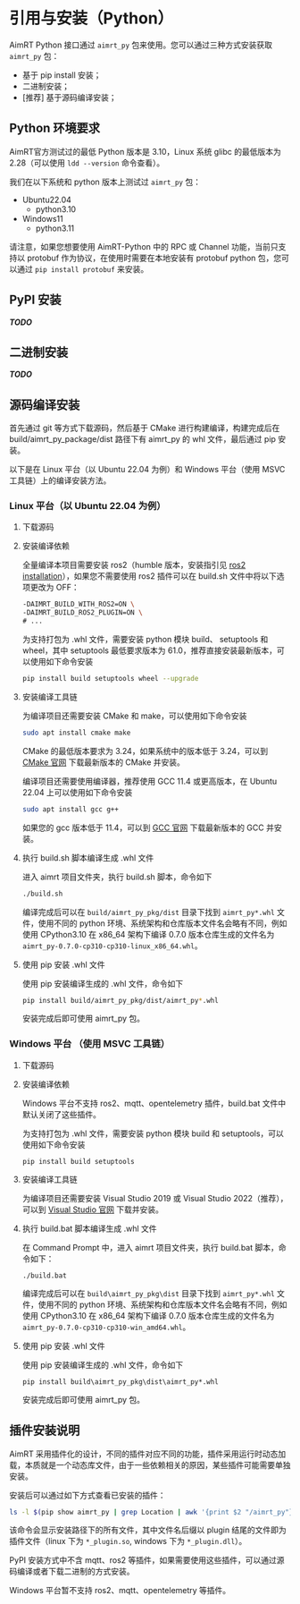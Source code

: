 # 引用与安装（Python）

AimRT Python 接口通过 `aimrt_py` 包来使用。您可以通过三种方式安装获取 `aimrt_py` 包：

- 基于 pip install 安装；
- 二进制安装；
- [推荐] 基于源码编译安装；

## Python 环境要求

AimRT官方测试过的最低 Python 版本是 3.10，Linux 系统 glibc 的最低版本为 2.28（可以使用 `ldd --version` 命令查看）。

我们在以下系统和 python 版本上测试过 `aimrt_py` 包：

- Ubuntu22.04
  - python3.10
- Windows11
  - python3.11


请注意，如果您想要使用 AimRT-Python 中的 RPC 或 Channel 功能，当前只支持以 protobuf 作为协议，在使用时需要在本地安装有 protobuf python 包，您可以通过 `pip install protobuf` 来安装。

## PyPI 安装

***TODO***

<!-- 您可以直接通过 `pip install aimrt_py` 来安装。 -->

## 二进制安装

***TODO***

<!-- 您可以直接在 `AimRT 的发布页面` 上下载一些主流平台上编译好的二进制包，并在其中找到 aimrt_py 的 whl 文件，通过 pip 安装。 -->

## 源码编译安装

首先通过 git 等方式下载源码，然后基于 CMake 进行构建编译，构建完成后在 build/aimrt_py_package/dist 路径下有 aimrt_py 的 whl 文件，最后通过 pip 安装。

以下是在 Linux 平台（以 Ubuntu 22.04 为例）和 Windows 平台（使用 MSVC 工具链）上的编译安装方法。

### Linux 平台（以 Ubuntu 22.04 为例）

1. 下载源码
2. 安装编译依赖

   全量编译本项目需要安装 ros2（humble 版本，安装指引见 [ros2 installation](https://docs.ros.org/en/humble/Installation.html)），如果您不需要使用 ros2 插件可以在 build.sh 文件中将以下选项更改为 OFF：

   ```bash
   -DAIMRT_BUILD_WITH_ROS2=ON \
   -DAIMRT_BUILD_ROS2_PLUGIN=ON \
   # ...
   ```

   为支持打包为 .whl 文件，需要安装 python 模块 build、 setuptools 和 wheel，其中 setuptools 最低要求版本为 61.0，推荐直接安装最新版本，可以使用如下命令安装

    ```bash
    pip install build setuptools wheel --upgrade
    ```

3. 安装编译工具链

    为编译项目还需要安装 CMake 和 make，可以使用如下命令安装

    ```bash
    sudo apt install cmake make
    ```

    CMake 的最低版本要求为 3.24，如果系统中的版本低于 3.24，可以到 [CMake 官网](https://cmake.org/download/) 下载最新版本的 CMake 并安装。

    编译项目还需要使用编译器，推荐使用 GCC 11.4 或更高版本，在 Ubuntu 22.04 上可以使用如下命令安装

    ```bash
    sudo apt install gcc g++
    ```

    如果您的 gcc 版本低于 11.4，可以到 [GCC 官网](https://gcc.gnu.org/) 下载最新版本的 GCC 并安装。

4. 执行 build.sh 脚本编译生成 .whl 文件

    进入 aimrt 项目文件夹，执行 build.sh 脚本，命令如下

    ```bash
    ./build.sh
    ```

    编译完成后可以在 `build/aimrt_py_pkg/dist` 目录下找到 `aimrt_py*.whl` 文件，使用不同的 python 环境、系统架构和仓库版本文件名会略有不同，例如使用 CPython3.10 在 x86_64 架构下编译 0.7.0 版本仓库生成的文件名为 `aimrt_py-0.7.0-cp310-cp310-linux_x86_64.whl`。

5. 使用 pip 安装 .whl 文件

    使用 pip 安装编译生成的 .whl 文件，命令如下

    ```bash
    pip install build/aimrt_py_pkg/dist/aimrt_py*.whl
    ```

    安装完成后即可使用 aimrt_py 包。

### Windows 平台 （使用 MSVC 工具链）

1. 下载源码
2. 安装编译依赖

    Windows 平台不支持 ros2、mqtt、opentelemetry 插件，build.bat 文件中默认关闭了这些插件。

   为支持打包为 .whl 文件，需要安装 python 模块 build 和 setuptools，可以使用如下命令安装

    ```shell
    pip install build setuptools
    ```

3. 安装编译工具链

    为编译项目还需要安装 Visual Studio 2019 或 Visual Studio 2022（推荐），可以到 [Visual Studio 官网](https://visualstudio.microsoft.com/zh-hans/vs/) 下载并安装。

4. 执行 build.bat 脚本编译生成 .whl 文件

    在 Command Prompt 中，进入 aimrt 项目文件夹，执行 build.bat 脚本，命令如下：

    ```shell
    ./build.bat
    ```

    编译完成后可以在 `build\aimrt_py_pkg\dist` 目录下找到 `aimrt_py*.whl` 文件，使用不同的 python 环境、系统架构和仓库版本文件名会略有不同，例如使用 CPython3.10 在 x86_64 架构下编译 0.7.0 版本仓库生成的文件名为 `aimrt_py-0.7.0-cp310-cp310-win_amd64.whl`。

5. 使用 pip 安装 .whl 文件

    使用 pip 安装编译生成的 .whl 文件，命令如下

    ```shell
    pip install build\aimrt_py_pkg\dist\aimrt_py*.whl
    ```

    安装完成后即可使用 aimrt_py 包。

## 插件安装说明

AimRT 采用插件化的设计，不同的插件对应不同的功能，插件采用运行时动态加载，本质就是一个动态库文件，由于一些依赖相关的原因，某些插件可能需要单独安装。

安装后可以通过如下方式查看已安装的插件：

```bash
ls -l $(pip show aimrt_py | grep Location | awk '{print $2 "/aimrt_py"}')
```

该命令会显示安装路径下的所有文件，其中文件名后缀以 plugin 结尾的文件即为插件文件（linux 下为 `*_plugin.so`, windows 下为 `*_plugin.dll`）。

PyPI 安装方式中不含 mqtt、ros2 等插件，如果需要使用这些插件，可以通过源码编译或者下载二进制的方式安装。

Windows 平台暂不支持 ros2、mqtt、opentelemetry 等插件。
